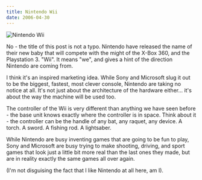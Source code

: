 ```yaml
---
title: Nintendo Wii
date: 2006-04-30
---
```


![Nintendo Wii](https://source.unsplash.com/l7dbl-sUg3k/1600x900)

No - the title of this post is not a typo. Nintendo have released the name of their new baby that will compete with the might of the X-Box 360, and the Playstation 3. "Wii". It means "we", and gives a hint of the direction Nintendo are coming from.

I think it's an inspired marketing idea. While Sony and Microsoft slug it out to be the biggest, fastest, most clever console, Nintendo are taking no notice at all. It's not just about the architecture of the hardware either... it's about the way the machine will be used too.

The controller of the Wii is very different than anything we have seen before - the base unit knows exactly where the controller is in space. Think about it - the controller can be the handle of any bat, any raquet, any device. A torch. A sword. A fishing rod. A lightsaber.

While Nintendo are busy inventing games that are going to be fun to play, Sony and Microsoft are busy trying to make shooting, driving, and sport games that look just a little bit more real than the last ones they made, but are in reality exactly the same games all over again.

(I'm not disguising the fact that I like Nintendo at all here, am I).